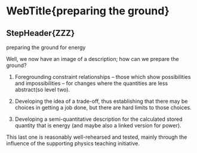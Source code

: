 # WebTitle{preparing the ground}

## StepHeader{ZZZ}

preparing the ground for energy

Well, we now have an image of a description; how can we prepare the ground?

1. Foregrounding constraint relationships – those which show possibilities and impossibilities – for changes where the quantities are less abstract(so level two).

2. Developing the idea of a trade-off, thus establishing that there may be choices in getting a job done, but there are hard limits to those choices.

3. Developing a semi-quantitative description for the calculated stored quantity that is energy (and maybe also a linked version for power).

This last one is reasonably well-rehearsed and tested, mainly through the influence of the supporting physics teaching initiative.
